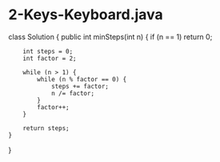 # 2-Keys-Keyboard.java
class Solution {
    public int minSteps(int n) {
        if (n == 1) return 0;
        
        int steps = 0;
        int factor = 2;
        
        while (n > 1) {
            while (n % factor == 0) {
                steps += factor;
                n /= factor;
            }
            factor++;
        }
        
        return steps;
    }
}
